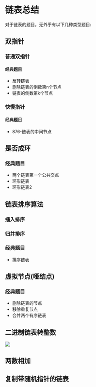 # 链表总结

对于链表的题目，无外乎有以下几种类型题目:

## 双指针

### 普通双指针

#### 经典题目

- 反转链表
- 删除链表的倒数第n个节点
- 链表的倒数第k个节点

### 快慢指针

#### 经典题目

- 876-链表的中间节点

## 是否成环

### 经典题目

- 两个链表第一个公共交点
- 环形链表
- 环形链表2

## 链表排序算法

### 插入排序

### 归并排序

### 经典题目

- 排序链表

## 虚拟节点(哑结点)

### 经典题目

- 删除链表的节点
- 移除重复节点
- 合并两个有序链表




## 二进制链表转整数

![](E:\Typra文档\img\Snipaste_2020-12-06_20-18-47.PNG)

## 两数相加

## 复制带随机指针的链表

